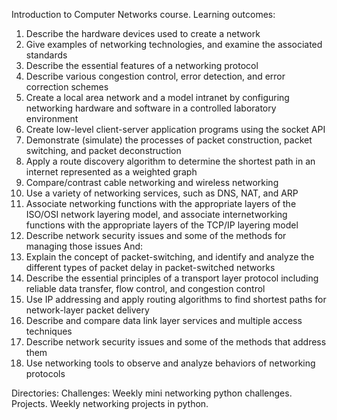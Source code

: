 Introduction to Computer Networks course. 
Learning outcomes:
1. Describe the hardware devices used to create a network
2. Give examples of networking technologies, and examine the associated standards
3. Describe the essential features of a networking protocol
4. Describe various congestion control, error detection, and error correction schemes
5. Create a local area network and a model intranet by configuring networking hardware
and software in a controlled laboratory environment
6. Create low-level client-server application programs using the socket API
7. Demonstrate (simulate) the processes of packet construction, packet switching, and
packet deconstruction
8. Apply a route discovery algorithm to determine the shortest path in an internet
represented as a weighted graph
9. Compare/contrast cable networking and wireless networking
10. Use a variety of networking services, such as DNS, NAT, and ARP
11. Associate networking functions with the appropriate layers of the ISO/OSI network
layering model, and associate internetworking functions with the appropriate layers of the
TCP/IP layering model
12. Describe network security issues and some of the methods for managing those issues
And:
1. Explain the concept of packet-switching, and identify and analyze the different types of
packet delay in packet-switched networks
2. Describe the essential principles of a transport layer protocol including reliable data
transfer, flow control, and congestion control
3. Use IP addressing and apply routing algorithms to find shortest paths for network-layer
packet delivery
4. Describe and compare data link layer services and multiple access techniques
5. Describe network security issues and some of the methods that address them
6. Use networking tools to observe and analyze behaviors of networking protocols

Directories: 
    Challenges: Weekly mini networking python challenges. 
    Projects. Weekly networking projects in python. 